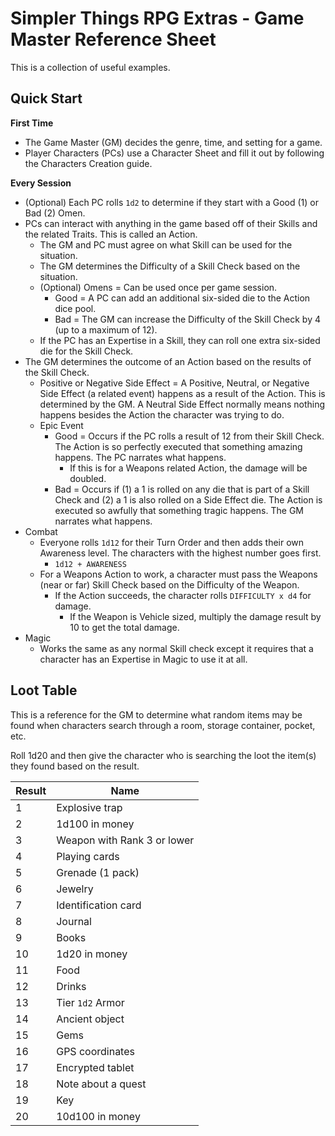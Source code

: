# Simpler Things RPG Extras - Game Master Reference Sheet

This is a collection of useful examples.

## Quick Start

**First Time**

- The Game Master (GM) decides the genre, time, and setting for a game.
- Player Characters (PCs) use a Character Sheet and fill it out by following the Characters Creation guide.

**Every Session**

- (Optional) Each PC rolls `1d2` to determine if they start with a Good (1) or Bad (2) Omen.
- PCs can interact with anything in the game based off of their Skills and the related Traits. This is called an Action.
    - The GM and PC must agree on what Skill can be used for the situation.
    - The GM determines the Difficulty of a Skill Check based on the situation.
    - (Optional) Omens = Can be used once per game session.
        - Good = A PC can add an additional six-sided die to the Action dice pool.
        - Bad = The GM can increase the Difficulty of the Skill Check by 4 (up to a maximum of 12).
    - If the PC has an Expertise in a Skill, they can roll one extra six-sided die for the Skill Check.
- The GM determines the outcome of an Action based on the results of the Skill Check.
    - Positive or Negative Side Effect = A Positive, Neutral, or Negative Side Effect (a related event) happens as a result of the Action. This is determined by the GM. A Neutral Side Effect normally means nothing happens besides the Action the character was trying to do.
    - Epic Event
        - Good = Occurs if the PC rolls a result of 12 from their Skill Check. The Action is so perfectly executed that something amazing happens. The PC narrates what happens.
            - If this is for a Weapons related Action, the damage will be doubled.
        - Bad = Occurs if (1) a 1 is rolled on any die that is part of a Skill Check and (2) a 1 is also rolled on a Side Effect die. The Action is executed so awfully that something tragic happens. The GM narrates what happens.
- Combat
    - Everyone rolls `1d12` for their Turn Order and then adds their own Awareness level. The characters with the highest number goes first.
        - `1d12 + AWARENESS`
    - For a Weapons Action to work, a character must pass the Weapons (near or far) Skill Check based on the Difficulty of the Weapon.
        - If the Action succeeds, the character rolls `DIFFICULTY x d4` for damage.
            - If the Weapon is Vehicle sized, multiply the damage result by 10 to get the total damage.
- Magic
    - Works the same as any normal Skill check except it requires that a character has an Expertise in Magic to use it at all.

## Loot Table

This is a reference for the GM to determine what random items may be found when characters search through a room, storage container, pocket, etc.

Roll 1d20 and then give the character who is searching the loot the item(s) they found based on the result.

| Result | Name |
| ------ | ---- |
| 1 | Explosive trap |
| 2 | 1d100 in money |
| 3 | Weapon with Rank 3 or lower |
| 4 | Playing cards |
| 5 | Grenade (1 pack) |
| 6 | Jewelry |
| 7 | Identification card |
| 8 | Journal |
| 9 | Books |
| 10 | 1d20 in money
| 11 | Food |
| 12 | Drinks |
| 13 | Tier `1d2` Armor |
| 14 | Ancient object |
| 15 | Gems |
| 16 | GPS coordinates |
| 17 | Encrypted tablet |
| 18 | Note about a quest |
| 19 | Key |
| 20 | 10d100 in money |
